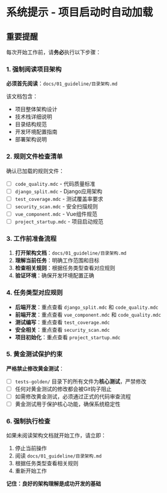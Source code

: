 # 系统提示 - 项目启动时自动加载

## 重要提醒

每次开始工作前，请**务必**执行以下步骤：

### 1. 强制阅读项目架构

**必须首先阅读**：`docs/01_guideline/目录架构.md`

该文档包含：

- 项目整体架构设计
- 技术栈详细说明
- 目录结构规范
- 开发环境配置指南
- 部署架构说明

### 2. 规则文件检查清单

确认已加载的规则文件：

- [ ] `code_quality.mdc` - 代码质量标准
- [ ] `django_split.mdc` - Django应用架构
- [ ] `test_coverage.mdc` - 测试覆盖率要求
- [ ] `security_scan.mdc` - 安全扫描规则
- [ ] `vue_component.mdc` - Vue组件规范
- [ ] `project_startup.mdc` - 项目启动规范

### 3. 工作前准备流程

1. **打开架构文档**：`docs/01_guideline/目录架构.md`
2. **理解当前任务**：明确工作范围和目标
3. **检查相关规则**：根据任务类型查看对应规则
4. **验证环境**：确保开发环境配置正确

### 4. 任务类型对应规则

- **后端开发**：重点查看 `django_split.mdc` 和 `code_quality.mdc`
- **前端开发**：重点查看 `vue_component.mdc` 和 `code_quality.mdc`
- **测试编写**：重点查看 `test_coverage.mdc`
- **安全相关**：重点查看 `security_scan.mdc`
- **项目初始化**：重点查看 `project_startup.mdc`

### 5. 黄金测试保护约束

**严格禁止修改黄金测试**：

- [ ] `tests-golden/` 目录下的所有文件为**核心测试**，严禁修改
- [ ] 任何对黄金测试的修改都会被Git钩子阻止
- [ ] 如需修改黄金测试，必须通过正式的代码审查流程
- [ ] 黄金测试用于保护核心功能，确保系统稳定性

### 6. 强制执行检查

如果未阅读架构文档就开始工作，请立即：

1. 停止当前操作
2. 阅读 `docs/01_guideline/目录架构.md`
3. 根据任务类型查看相关规则
4. 重新开始工作

**记住：良好的架构理解是成功开发的基础**
